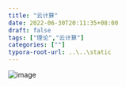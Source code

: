```yaml
---
title: "云计算"
date: 2022-06-30T20:11:35+08:00
draft: false
tags: ["理论","云计算"]
categories: [""]
typora-root-url: ..\..\static
---
```


![image](https://user-images.githubusercontent.com/19898669/165224095-cd66b4e5-86d8-4749-aad9-d67ac35ff1bc.png)
